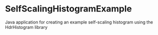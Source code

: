 # SelfScalingHistogramExample
Java application for creating an example self-scaling histogram using the HdrHistogram library
